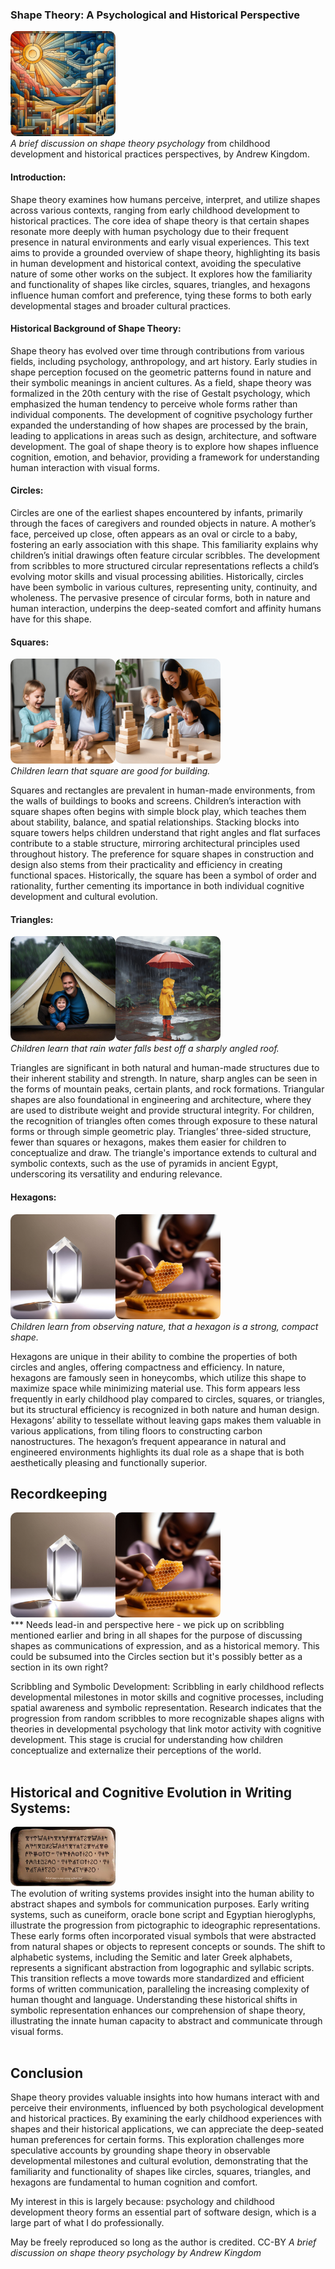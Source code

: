 ### Shape Theory: A Psychological and Historical Perspective
<img alt="abstract shapes" src="shapetheorypix/abstract-city-hSIWGcqHkK.NJaBtiVdB.jpg" style="width:12em;aspect-ratio:auto;border-radius:10px;"><br />
*A brief discussion on shape theory psychology* from childhood development and historical practices perspectives, by Andrew Kingdom.

#### **Introduction**:  
Shape theory examines how humans perceive, interpret, and utilize shapes across various contexts, ranging from early childhood development to historical practices. The core idea of shape theory is that certain shapes resonate more deeply with human psychology due to their frequent presence in natural environments and early visual experiences. This text aims to provide a grounded overview of shape theory, highlighting its basis in human development and historical context, avoiding the speculative nature of some other works on the subject. It explores how the familiarity and functionality of shapes like circles, squares, triangles, and hexagons influence human comfort and preference, tying these forms to both early developmental stages and broader cultural practices.

#### **Historical Background of Shape Theory**:
Shape theory has evolved over time through contributions from various fields, including psychology, anthropology, and art history. Early studies in shape perception focused on the geometric patterns found in nature and their symbolic meanings in ancient cultures. As a field, shape theory was formalized in the 20th century with the rise of Gestalt psychology, which emphasized the human tendency to perceive whole forms rather than individual components. The development of cognitive psychology further expanded the understanding of how shapes are processed by the brain, leading to applications in areas such as design, architecture, and software development. The goal of shape theory is to explore how shapes influence cognition, emotion, and behavior, providing a framework for understanding human interaction with visual forms.

#### **Circles**:  


Circles are one of the earliest shapes encountered by infants, primarily through the faces of caregivers and rounded objects in nature. A mother’s face, perceived up close, often appears as an oval or circle to a baby, fostering an early association with this shape. This familiarity explains why children’s initial drawings often feature circular scribbles. The development from scribbles to more structured circular representations reflects a child’s evolving motor skills and visual processing abilities. Historically, circles have been symbolic in various cultures, representing unity, continuity, and wholeness. The pervasive presence of circular forms, both in nature and human interaction, underpins the deep-seated comfort and affinity humans have for this shape.

#### **Squares**:  

<img alt="A child building a wobbly tower with wooden blocks, excitedly showing mother how tall it is." src="shapetheorypix/child-building-wobbly-tower-with-mother-AK.png" style="width:12em;aspect-ratio:auto;border-radius:10px;"><img alt="A different child building a wobbly tower with wooden blocks, excitedly showing mother how tall it is." src="shapetheorypix/right-angles-of-a-square-are-best-for-stable-buildings--andrew-kingdom.jpeg" style="width:12em;aspect-ratio:auto;border-radius:10px;"><br />
*Children learn that square are good for building.*

Squares and rectangles are prevalent in human-made environments, from the walls of buildings to books and screens. Children’s interaction with square shapes often begins with simple block play, which teaches them about stability, balance, and spatial relationships. Stacking blocks into square towers helps children understand that right angles and flat surfaces contribute to a stable structure, mirroring architectural principles used throughout history. The preference for square shapes in construction and design also stems from their practicality and efficiency in creating functional spaces. Historically, the square has been a symbol of order and rationality, further cementing its importance in both individual cognitive development and cultural evolution.

#### **Triangles**:  

<img alt="Photo of a wondering child with happy reassuring parent inside a triangle-faced tent during the rain" src="shapetheorypix/rain-falls-best-off-a-triangle-andrew-kingdom.jpeg" style="width:12em;aspect-ratio:auto;border-radius:10px;"><img alt="from the ground, a cute child in raincoat with little umbrella watches a rain like a waterfall streaming down off an emphatically tri-angled roof, splashing into large puddles." src="shapetheorypix/child-in-rain-andrew-kingdom.png" style="width:12em;aspect-ratio:auto;border-radius:10px;"><br />
*Children learn that rain water falls best off a sharply angled roof.*

Triangles are significant in both natural and human-made structures due to their inherent stability and strength. In nature, sharp angles can be seen in the forms of mountain peaks, certain plants, and rock formations. Triangular shapes are also foundational in engineering and architecture, where they are used to distribute weight and provide structural integrity. For children, the recognition of triangles often comes through exposure to these natural forms or through simple geometric play. Triangles’ three-sided structure, fewer than squares or hexagons, makes them easier for children to conceptualize and draw. The triangle's importance extends to cultural and symbolic contexts, such as the use of pyramids in ancient Egypt, underscoring its versatility and enduring relevance.

#### **Hexagons**:  

<img alt="Photo. On a white table, a tall-vertical-hexagonal quartz crystal reflecting light, throwing a ((((distant)))) line of light on the table. The light focussed on the table is a coloured rainbow spectrum." src="shapetheorypix/quartz-crystals-are-a-natural-hexagon-andrew-kingdom.jpeg" style="width:12em;aspect-ratio:auto;border-radius:10px;"><img alt="Photo of a closeup of a piece of honeycomb on a table with a wondering hungry african child reaching for iit, with reassuring parent in background" src="shapetheorypix/honeycomb-has-natural-hexagons-andrew-kingdom.jpeg" style="width:12em;aspect-ratio:auto;border-radius:10px;"><br />
*Children learn from observing nature, that a hexagon is a strong, compact shape.*

Hexagons are unique in their ability to combine the properties of both circles and angles, offering compactness and efficiency. In nature, hexagons are famously seen in honeycombs, which utilize this shape to maximize space while minimizing material use. This form appears less frequently in early childhood play compared to circles, squares, or triangles, but its structural efficiency is recognized in both nature and human design. Hexagons’ ability to tessellate without leaving gaps makes them valuable in various applications, from tiling floors to constructing carbon nanostructures. The hexagon’s frequent appearance in natural and engineered environments highlights its dual role as a shape that is both aesthetically pleasing and functionally superior.



## Recordkeeping

<img alt="Photo. On a white table, a tall-vertical-hexagonal quartz crystal reflecting light, throwing a ((((distant)))) line of light on the table. The light focussed on the table is a coloured rainbow spectrum." src="shapetheorypix/quartz-crystals-are-a-natural-hexagon-andrew-kingdom.jpeg" style="width:12em;aspect-ratio:auto;border-radius:10px;"><img alt="Photo of a closeup of a piece of honeycomb on a table with a wondering hungry african child reaching for iit, with reassuring parent in background" src="shapetheorypix/honeycomb-has-natural-hexagons-andrew-kingdom.jpeg" style="width:12em;aspect-ratio:auto;border-radius:10px;"><br />
*** Needs lead-in and perspective here - we pick up on scribbling mentioned earlier and bring in all shapes for the purpose of discussing shapes as communications of expression, and as a historical memory. This could be subsumed into the Circles section but it's possibly better as a section in its own right?

Scribbling and Symbolic Development: Scribbling in early childhood reflects developmental milestones in motor skills and cognitive processes, including spatial awareness and symbolic representation. Research indicates that the progression from random scribbles to more recognizable shapes aligns with theories in developmental psychology that link motor activity with cognitive development. This stage is crucial for understanding how children conceptualize and externalize their perceptions of the world.<br />
&nbsp;<br />

## Historical and Cognitive Evolution in Writing Systems:

<img alt="Artist's representation of a clay tablet inscribed with Linear-B script, from the Mycenaen palace of Pylos in Greece. Such tablets were preserved when they baked in the fire that destroyed the palace around 1200 BC" src="shapetheorypix/linearb-edit-ak.jpg" style="width:12em;aspect-ratio:auto;border-radius:10px;"><br />
The evolution of writing systems provides insight into the human ability to abstract shapes and symbols for communication purposes. Early writing systems, such as cuneiform, oracle bone script and Egyptian hieroglyphs, illustrate the progression from pictographic to ideographic representations. These early forms often incorporated visual symbols that were abstracted from natural shapes or objects to represent concepts or sounds. The shift to alphabetic systems, including the Semitic and later Greek alphabets, represents a significant abstraction from logographic and syllabic scripts. This transition reflects a move towards more standardized and efficient forms of written communication, paralleling the increasing complexity of human thought and language. Understanding these historical shifts in symbolic representation enhances our comprehension of shape theory, illustrating the innate human capacity to abstract and communicate through visual forms.<br />
&nbsp;<br />

## Conclusion

Shape theory provides valuable insights into how humans interact with and perceive their environments, influenced by both psychological development and historical practices. By examining the early childhood experiences with shapes and their historical applications, we can appreciate the deep-seated human preferences for certain forms. This exploration challenges more speculative accounts by grounding shape theory in observable developmental milestones and cultural evolution, demonstrating that the familiarity and functionality of shapes like circles, squares, triangles, and hexagons are fundamental to human cognition and comfort.



My interest in this is largely because: psychology and childhood development theory forms an essential part of software design, which is a large part of what I do professionally.

May be freely reproduced so long as the author is credited. CC-BY
*A brief discussion on shape theory psychology by Andrew Kingdom*
